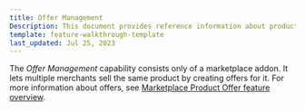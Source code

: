 ```yaml
---
title: Offer Management
Description: This document provides reference information about product offers in the Merchant Portal.
template: feature-walkthrough-template
last_updated: Jul 25, 2023
---
```


The *Offer Management* capability consists only of a marketplace addon. It lets multiple merchants sell the same product by creating offers for it. For more information about offers, see [Marketplace Product Offer feature overview](/docs/pbc/all/offer-management/{{page.version}}/marketplace/marketplace-product-offer-feature-overview.html).
